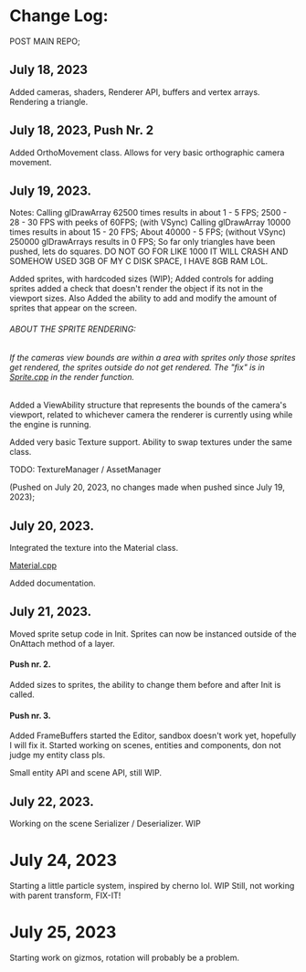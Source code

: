 # Change Log:

POST MAIN REPO;

## July 18, 2023

Added cameras, shaders, Renderer API, buffers and vertex arrays.
Rendering a triangle.

## July 18, 2023, Push Nr. 2

Added OrthoMovement class. Allows for very basic orthographic camera movement.

## July 19, 2023.

Notes:
Calling glDrawArray 62500 times results in about 1 - 5 FPS; 2500 - 28 - 30 FPS with peeks of 60FPS; (with VSync)
Calling glDrawArray 10000 times results in about 15 - 20 FPS; About 40000 - 5 FPS; (without VSync)
250000 glDrawArrays results in 0 FPS;
So far only triangles have been pushed, lets do squares.
DO NOT GO FOR LIKE 1000 IT WILL CRASH AND SOMEHOW USED 3GB OF MY C DISK SPACE, I HAVE 8GB RAM LOL.

Added sprites, with hardcoded sizes (WIP); Added controls for adding sprites added a check that doesn't render the object if its not in the viewport sizes.
Also Added the ability to add and modify the amount of sprites that appear on the screen.

###### ABOUT THE SPRITE RENDERING:

###### If the cameras view bounds are within a area with sprites only those sprites get rendered, the sprites outside do not get rendered. The "fix" is in [Sprite.cpp](Engine/Source/Renderer/Objects/Sprite.cpp) in the render function.

Added a ViewAbility structure that represents the bounds of the camera's viewport, related to whichever camera the renderer is currently using while the engine is running.

Added very basic Texture support. Ability to swap textures under the same class.

TODO: TextureManager / AssetManager

(Pushed on July 20, 2023, no changes made when pushed since July 19, 2023);

## July 20, 2023.

Integrated the texture into the Material class.

[Material.cpp](Engine/Source/Renderer/Material.cpp)

Added documentation.

## July 21, 2023.

Moved sprite setup code in Init. Sprites can now be instanced outside of the OnAttach method of a layer.

#### Push nr. 2.

Added sizes to sprites, the ability to change them before and after Init is called.

#### Push nr. 3.

Added FrameBuffers started the Editor, sandbox doesn't work yet, hopefully I will fix it.
Started working on scenes, entities and components, don not judge my entity class pls.

Small entity API and scene API, still WIP.

## July 22, 2023.

Working on the scene Serializer / Deserializer. WIP

# July 24, 2023

Starting a little particle system, inspired by cherno lol. WIP Still, not working with parent transform, FIX-IT!

# July 25, 2023

Starting work on gizmos, rotation will probably be a problem.
